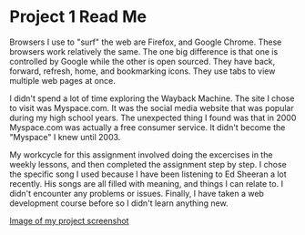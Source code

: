 # Project 1 Read Me

Browsers I use to "surf" the web are Firefox, and Google Chrome.
These browsers work relatively the same.  The one big difference is that one is controlled by Google while the other is open sourced.  They have back, forward, refresh, home, and bookmarking icons.  They use tabs to view multiple web pages at once.

I didn't spend a lot of time exploring the Wayback Machine.  The site I chose to visit was Myspace.com.  It was the social media website that was popular during my high school years.  The unexpected thing I found was that in 2000 Myspace.com was actually a free consumer service.  It didn't become the "Myspace" I knew until 2003.

My workcycle for this assignment involved doing the excercises in the weekly lessons, and then completed the assignment step by step.  I chose the specific song I used because I have been listening to Ed Sheeran a lot recently.  His songs are all filled with meaning, and things I can relate to.
I didn't encounter any problems or issues.
Finally, I have taken a web development course before so I didn't learn anything new.

[Image of my project screenshot](./images/project-screenshot.jpg)
